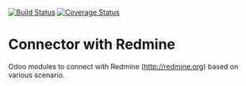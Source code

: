 [![Build Status](https://travis-ci.org/OCA/connector-redmine.svg?branch=7.0)](https://travis-ci.org/OCA/connector-redmine)
[![Coverage Status](https://coveralls.io/repos/OCA/connector-redmine/badge.png?branch=7.0)](https://coveralls.io/r/OCA/connector-redmine?branch=7.0)

# Connector with Redmine 

Odoo modules to connect with Redmine (http://redmine.org) based on various scenario.
